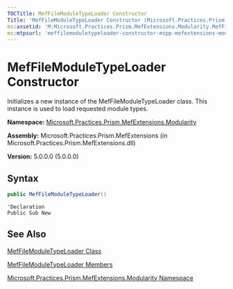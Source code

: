 ```yaml
---
TOCTitle: MefFileModuleTypeLoader Constructor
Title: 'MefFileModuleTypeLoader Constructor (Microsoft.Practices.Prism.MefExtensions.Modularity)'
ms:assetid: 'M:Microsoft.Practices.Prism.MefExtensions.Modularity.MefFileModuleTypeLoader.\#ctor'
ms:mtpsurl: 'meffilemoduletypeloader-constructor-mspp-mefextensions-modularity.md'
---
```


# MefFileModuleTypeLoader Constructor

Initializes a new instance of the MefFileModuleTypeLoader class. This instance is used to load requested module types.

**Namespace:** [Microsoft.Practices.Prism.MefExtensions.Modularity](https://msdn.microsoft.com/en-us/library/microsoft.practices.prism.mefextensions.modularity(v=pandp.50))

**Assembly:** Microsoft.Practices.Prism.MefExtensions (in Microsoft.Practices.Prism.MefExtensions.dll)

**Version:** 5.0.0.0 (5.0.0.0)

## Syntax

```C#
public MefFileModuleTypeLoader()
```

```VB
'Declaration
Public Sub New
```

## See Also

[MefFileModuleTypeLoader Class](https://msdn.microsoft.com/en-us/library/microsoft.practices.prism.mefextensions.modularity.meffilemoduletypeloader(v=pandp.50))

[MefFileModuleTypeLoader Members](https://msdn.microsoft.com/en-us/library/microsoft.practices.prism.mefextensions.modularity.meffilemoduletypeloader_members(v=pandp.50))

[Microsoft.Practices.Prism.MefExtensions.Modularity Namespace](https://msdn.microsoft.com/en-us/library/microsoft.practices.prism.mefextensions.modularity(v=pandp.50))
